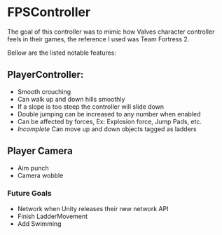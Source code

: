 # FPSController
The goal of this controller was to mimic how Valves character controller feels in their games, the reference I used was Team Fortress 2.

Bellow are the listed notable features:

## PlayerController:
- Smooth crouching
- Can walk up and down hills smoothly
- If a slope is too steep the controller will slide down
- Double jumping can be increased to any number when enabled
- Can be affected by forces, Ex: Explosion force, Jump Pads, etc.
- *Incomplete* Can move up and down objects tagged as ladders

## Player Camera
- Aim punch
- Camera wobble

### Future Goals
- Network when Unity releases their new network API
- Finish LadderMovement
- Add Swimming
